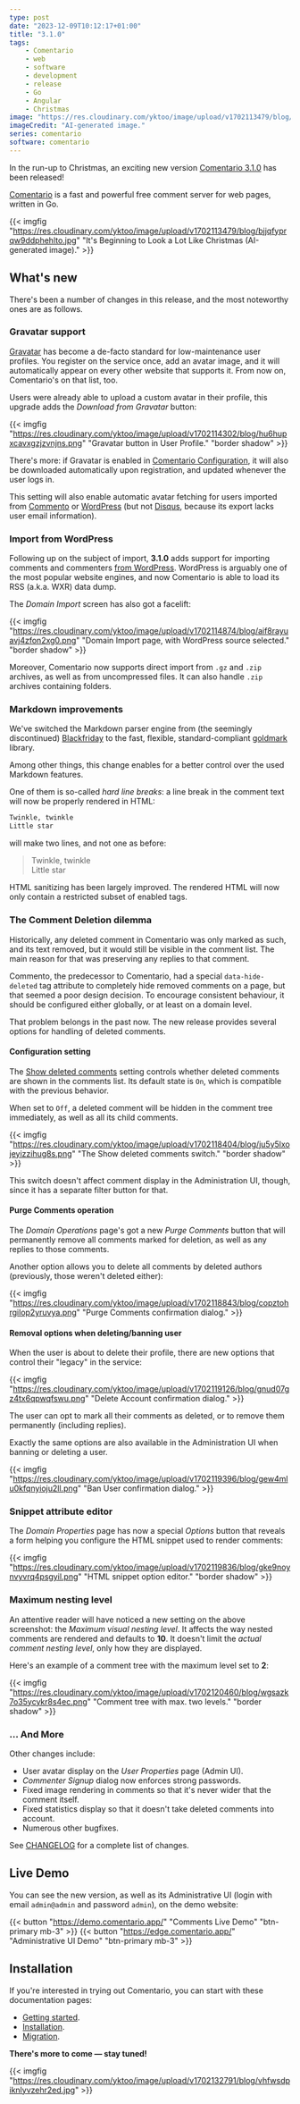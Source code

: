 ```yaml
---
type: post
date: "2023-12-09T10:12:17+01:00"
title: "3.1.0"
tags:
    - Comentario
    - web
    - software
    - development
    - release
    - Go
    - Angular
    - Christmas
image: "https://res.cloudinary.com/yktoo/image/upload/v1702113479/blog/bjjqfyprqw9ddphehlto.jpg"
imageCredit: "AI-generated image."
series: comentario
software: comentario
---
```


In the run-up to Christmas, an exciting new version [Comentario 3.1.0](https://gitlab.com/comentario/comentario/-/releases/v3.1.0) has been released!

[Comentario](/software/comentario) is a fast and powerful free comment server for web pages, written in Go.

{{< imgfig "https://res.cloudinary.com/yktoo/image/upload/v1702113479/blog/bjjqfyprqw9ddphehlto.jpg" "It's Beginning to Look a Lot Like Christmas (AI-generated image)." >}}

## What's new

There's been a number of changes in this release, and the most noteworthy ones are as follows.

<!--more-->

### Gravatar support

[Gravatar](https://gravatar.com/) has become a de-facto standard for low-maintenance user profiles. You register on the service once, add an avatar image, and it will automatically appear on every other website that supports it. From now on, Comentario's on that list, too.

Users were already able to upload a custom avatar in their profile, this upgrade adds the *Download from Gravatar* button:

{{< imgfig "https://res.cloudinary.com/yktoo/image/upload/v1702114302/blog/hu6hupxcavxgzjzvnjns.png" "Gravatar button in User Profile." "border shadow" >}}

There's more: if Gravatar is enabled in [Comentario Configuration](https://docs.comentario.app/en/configuration/backend/dynamic/domain.defaults.usegravatar/), it will also be downloaded automatically upon registration, and updated whenever the user logs in.

This setting will also enable automatic avatar fetching for users imported from [Commento](https://docs.comentario.app/en/installation/migration/commento/) or [WordPress](https://docs.comentario.app/en/installation/migration/wordpress/) (but not [Disqus](https://docs.comentario.app/en/installation/migration/disqus/), because its export lacks user email information).

### Import from WordPress

Following up on the subject of import, **3.1.0** adds support for importing comments and commenters [from WordPress](https://docs.comentario.app/en/installation/migration/wordpress/). WordPress is arguably one of the most popular website engines, and now Comentario is able to load its RSS (a.k.a. WXR) data dump.

The *Domain Import* screen has also got a facelift:

{{< imgfig "https://res.cloudinary.com/yktoo/image/upload/v1702114874/blog/aif8rayuavj4zfon2xg0.png" "Domain Import page, with WordPress source selected." "border shadow" >}}

Moreover, Comentario now supports direct import from `.gz` and `.zip` archives, as well as from uncompressed files. It can also handle `.zip` archives containing folders.

### Markdown improvements

We've switched the Markdown parser engine from (the seemingly discontinued) [Blackfriday](https://github.com/russross/blackfriday) to the fast, flexible, standard-compliant [goldmark](https://github.com/yuin/goldmark) library.

Among other things, this change enables for a better control over the used Markdown features.

One of them is so-called *hard line breaks*: a line break in the comment text will now be properly rendered in HTML:

```markdown
Twinkle, twinkle
Little star
```

will make two lines, and not one as before:

> Twinkle, twinkle\
> Little star

HTML sanitizing has been largely improved. The rendered HTML will now only contain a restricted subset of enabled tags.

### The Comment Deletion dilemma

Historically, any deleted comment in Comentario was only marked as such, and its text removed, but it would still be visible in the comment list. The main reason for that was preserving any replies to that comment.

Commento, the predecessor to Comentario, had a special `data-hide-deleted` tag attribute to completely hide removed comments on a page, but that seemed a poor design decision. To encourage consistent behaviour, it should be configured either globally, or at least on a domain level.

That problem belongs in the past now. The new release provides several options for handling of deleted comments.

#### Configuration setting

The [Show deleted comments](https://docs.comentario.app/en/configuration/backend/dynamic/domain.defaults.comments.showdeleted/) setting controls whether deleted comments are shown in the comments list. Its default state is `On`, which is compatible with the previous behavior.

When set to `Off`, a deleted comment will be hidden in the comment tree immediately, as well as all its child comments.

{{< imgfig "https://res.cloudinary.com/yktoo/image/upload/v1702118404/blog/ju5y5lxojeyizzihug8s.png" "The Show deleted comments switch." "border shadow" >}}

This switch doesn't affect comment display in the Administration UI, though, since it has a separate filter button for that.

#### Purge Comments operation

The *Domain Operations* page's got a new *Purge Comments* button that will permanently remove all comments marked for deletion, as well as any replies to those comments.

Another option allows you to delete all comments by deleted authors (previously, those weren't deleted either):

{{< imgfig "https://res.cloudinary.com/yktoo/image/upload/v1702118843/blog/copztohrgilop2yruvya.png" "Purge Comments confirmation dialog." >}}

#### Removal options when deleting/banning user

When the user is about to delete their profile, there are new options that control their "legacy" in the service:

{{< imgfig "https://res.cloudinary.com/yktoo/image/upload/v1702119126/blog/gnud07gz4tx6qpwqfswu.png" "Delete Account confirmation dialog." >}}

The user can opt to mark all their comments as deleted, or to remove them permanently (including replies).

Exactly the same options are also available in the Administration UI when banning or deleting a user.

{{< imgfig "https://res.cloudinary.com/yktoo/image/upload/v1702119396/blog/gew4mlu0kfqnyioju2ll.png" "Ban User confirmation dialog." >}}


### Snippet attribute editor

The *Domain Properties* page has now a special *Options* button that reveals a form helping you configure the HTML snippet used to render comments:

{{< imgfig "https://res.cloudinary.com/yktoo/image/upload/v1702119836/blog/gke9noynvyvrq4psgyil.png" "HTML snippet option editor." "border shadow" >}}

### Maximum nesting level

An attentive reader will have noticed a new setting on the above screenshot: the *Maximum visual nesting level*. It affects the way nested comments are rendered and defaults to **10**. It doesn't limit the *actual comment nesting level*, only how they are displayed.

Here's an example of a comment tree with the maximum level set to **2**:

{{< imgfig "https://res.cloudinary.com/yktoo/image/upload/v1702120460/blog/wgsazk7o35ycykr8s4ec.png" "Comment tree with max. two levels." "border shadow" >}}

### … And More

Other changes include:

* User avatar display on the *User Properties* page (Admin UI).
* *Commenter Signup* dialog now enforces strong passwords.
* Fixed image rendering in comments so that it's never wider that the comment itself.
* Fixed statistics display so that it doesn't take deleted comments into account.
* Numerous other bugfixes.

See [CHANGELOG](https://gitlab.com/comentario/comentario/-/blob/master/CHANGELOG.md) for a complete list of changes.

## Live Demo

You can see the new version, as well as its Administrative UI (login with email `admin@admin` and password `admin`), on the demo website:

{{< button "https://demo.comentario.app/" "Comments Live Demo" "btn-primary mb-3" >}}
{{< button "https://edge.comentario.app/" "Administrative UI Demo" "btn-primary mb-3" >}}

## Installation

If you're interested in trying out Comentario, you can start with these documentation pages:

* [Getting started](https://docs.comentario.app/en/getting-started/).
* [Installation](https://docs.comentario.app/en/installation/).
* [Migration](https://docs.comentario.app/en/installation/migration/).

**There's more to come — stay tuned!**

{{< imgfig "https://res.cloudinary.com/yktoo/image/upload/v1702132791/blog/vhfwsdpiknlyvzehr2ed.jpg" >}}
